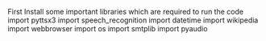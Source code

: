 First Install some important libraries which are required to run the code
import pyttsx3
import speech_recognition 
import datetime
import wikipedia
import webbrowser
import os
import smtplib
import pyaudio
